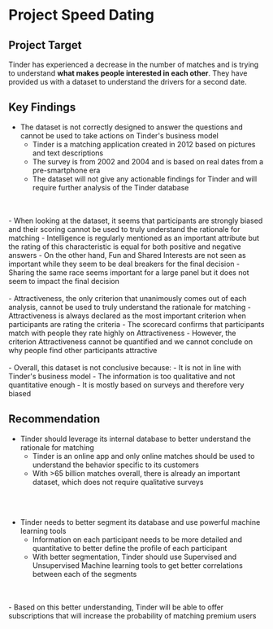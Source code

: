 # Project Speed Dating

## Project Target

Tinder has experienced a decrease in the number of matches and is trying to understand __what makes people interested in each other__. 
They have provided us with a dataset to understand the drivers for a second date.

## Key Findings

- The dataset is not correctly designed to answer the questions and cannot be used to take actions on Tinder's business model
    - Tinder is a matching application created in 2012 based on pictures and text descriptions
    - The survey is from 2002 and 2004 and is based on real dates from a pre-smartphone era
    - The dataset will not give any actionable findings for Tinder and will require further analysis of the Tinder database
<br>
<br>
- When looking at the dataset, it seems that participants are strongly biased and their scoring cannot be used to truly understand the rationale for matching
    - Intelligence is regularly mentioned as an important attribute but the rating of this characteristic is equal for both positive and negative answers
    - On the other hand, Fun and Shared Interests are not seen as important while they seem to be deal breakers for the final decision
    - Sharing the same race seems important for a large panel but it does not seem to impact the final decision
<br>
<br>
- Attractiveness, the only criterion that unanimously comes out of each analysis, cannot be used to truly understand the rationale for matching
    - Attractiveness is always declared as the most important criterion when participants are rating the criteria
    - The scorecard confirms that participants match with people they rate highly on Attractiveness
    - However, the criterion Attractiveness cannot be quantified and we cannot conclude on why people find other participants attractive
<br>
<br>
- Overall, this dataset is not conclusive because:
    - It is not in line with Tinder's business model
    - The information is too qualitative and not quantitative enough
    - It is mostly based on surveys and therefore very biased

## Recommendation

- Tinder should leverage its internal database to better understand the rationale for matching
    - Tinder is an online app and only online matches should be used to understand the behavior specific to its customers
    - With >65 billion matches overall, there is already an important dataset, which does not require qualitative surveys
<br>
<br>

- Tinder needs to better segment its database and use powerful machine learning tools
    - Information on each participant needs to be more detailed and quantitative to better define the profile of each participant
    - With better segmentation, Tinder should use Supervised and Unsupervised Machine learning tools to get better correlations between each of the segments
<br>
<br>
- Based on this better understanding, Tinder will be able to offer subscriptions that will increase the probability of matching premium users

